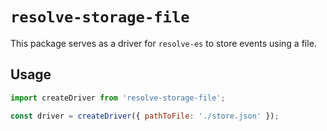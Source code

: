 # `resolve-storage-file`

This package serves as a driver for `resolve-es` to store events using a file.

## Usage

```js
import createDriver from 'resolve-storage-file';

const driver = createDriver({ pathToFile: './store.json' });
```
